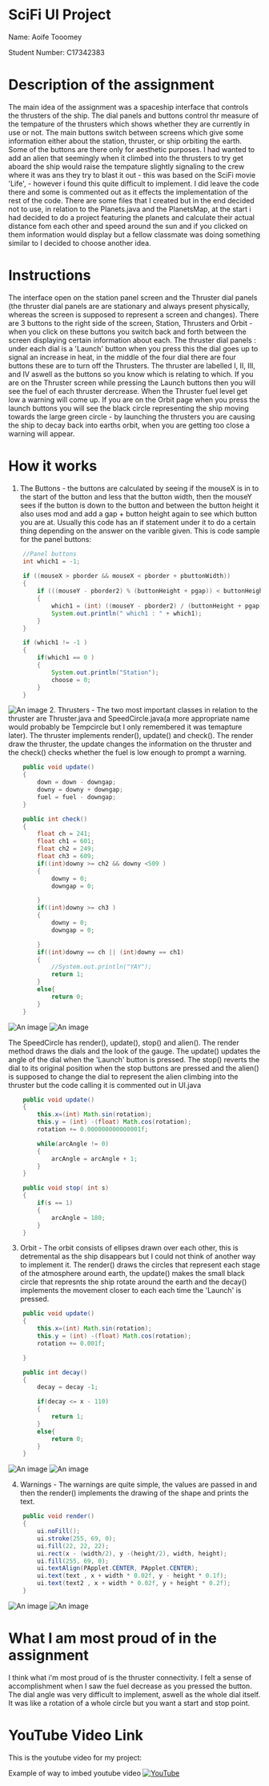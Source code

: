 # SciFi UI Project

Name: Aoife Tooomey

Student Number: C17342383

# Description of the assignment
The main idea of the assignment was a spaceship interface that controls the thrusters of the ship. 
The dial panels and buttons control thr measure of the tempature of the thrusters which shows whether they
are currently in use or not.
The main buttons switch between screens which give some information either about the station, thruster, or ship orbiting the earth.
Some of the buttons are there only for aesthetic purposes.
I had wanted to add an alien that seemingly when it climbed into the thrusters to try get aboard the ship would raise the tempature slightly
signaling to the crew where it was ans they try to blast it out - this was based on the SciFi movie 'Life', - however i found this quite 
difficult to implement. I did leave the code there and some is commented out as it effects the implementation of the rest of the code.
There are some files that I created but in the end decided not to use, in relation to the Planets.java and the PlanetsMap, at the start i had decided to do a project featuring the planets and calculate their actual distance fom each other and speed around the sun and if you clicked on them information would display but a fellow classmate was doing something similar to I decided to choose another idea.

# Instructions
The interface open on the station panel screen and the Thruster dial panels (the thruster dial panels are are stationary and always present physically, whereas the screen is supposed to represent a screen and changes).
There are 3 buttons to the right side of the screen, Station, Thrusters and Orbit - when you click on these buttons you switch back and forth between the screen displaying certain information about each.
The thruster dial panels : under each dial is a 'Launch' button when you press this the dial goes up to signal an increase in heat, in the middle of the four dial there are four buttons these are to turn off the Thrusters. The thruster are labelled I, II, III, and IV aswell as the buttons so 
you know which is relating to which.
If you are on the Thruster screen while pressing the Launch buttons then you will see the fuel of each thruster dercrease. 
When the Thruster fuel level get low a warning will come up.
If you are on the Orbit page when you press the launch buttons you will see the black circle representing the ship moving towards the large green circle - by launching the thrusters you are causing the ship to decay back into earths orbit, when you are getting too close a warning will appear.

# How it works
1. The Buttons -  the buttons are calculated by seeing if the mouseX is in to the start of the button and less that the button width, then the mouseY sees if the button is down to the button and between the button height it also uses mod and add a gap + button height again to see which button you are at. Usually this code has an if statement under it to do a certain thing depending on the answer on the varible given.
This is code sample for the panel buttons:

```Java
    //Panel buttons
    int which1 = -1;
        
    if ((mouseX > pborder && mouseX < pborder + pbuttonWidth))
    {
        if (((mouseY - pborder2) % (buttonHeight + pgap)) < buttonHeight)
        {
            which1 = (int) ((mouseY - pborder2) / (buttonHeight + pgap));
            System.out.println(" which1 : " + which1);
        }
    }

    if (which1 != -1 )
    {
        if(which1 == 0 )
        {
            System.out.println("Station");
            choose = 0;
		}
	}
```

![An image](images/Station.png)
2. Thrusters - The two most important classes in relation to the thruster are Thruster.java and SpeedCircle.java(a more appropriate name would probably be Tempcircle but I only remembered it was temapture later). The thruster implements render(), update() and check(). The render draw the thruster, the update changes the information on the thruster and the check() checks whether the fuel is low enough to prompt a warning.
```Java
    public void update()
    {
        down = down - downgap;
        downy = downy + downgap;
        fuel = fuel - downgap;
    }
```

```Java
    public int check()
    {
        float ch = 241;
        float ch1 = 601;
        float ch2 = 249;
        float ch3 = 609;
        if((int)downy >= ch2 && downy <509 )
        {
            downy = 0;
            downgap = 0;

        }
        if((int)downy >= ch3 )
        {
            downy = 0;
            downgap = 0;

        }
        if((int)downy == ch || (int)downy == ch1)
        {
            //System.out.println("YAY");
            return 1;
        }
        else{
            return 0;
        }
    }
```
![An image](images/Thruster1.png)
![An image](images/DecreaseFuel.png)

The SpeedCircle has render(), update(), stop() and alien(). The render method draws the dials and the look of the gauge. The update() updates the angle of the dial when the 'Launch' button is pressed. The stop() reverts the dial to its original position when the stop buttons are pressed and the alien() is supposed to change the dial to represent the alien climbing into the thruster but the code calling it is commented out in UI.java
```Java
    public void update()
    {
        this.x=(int) Math.sin(rotation);
        this.y = (int) -(float) Math.cos(rotation);
        rotation += 0.000000000000001f;

        while(arcAngle != 0)
        {
            arcAngle = arcAngle + 1;
        }
    }
```
```Java
    public void stop( int s)
    {
        if(s == 1)
        {
            arcAngle = 180;
        }
    }
```

3. Orbit - The orbit consists of ellipses drawn over each other, this is detremental as the ship disappears but I could not think of another way to implement it. The render() draws the circles that represent each stage of the atmosphere around earth, the update() makes the small black circle that represnts the ship rotate around the earth and the decay() implements the movement closer to each each time the 'Launch' is pressed.

```Java
    public void update()
    {
        this.x=(int) Math.sin(rotation);
        this.y = (int) -(float) Math.cos(rotation);
        rotation += 0.001f;

    }
```

```Java
    public int decay()
    {
        decay = decay -1;

        if(decay <= x - 110)
        {
            return 1;
        }
        else{
            return 0;
        }
    }
```
![An image](images/Orbit.png)
![An image](images/DecayOrbit.png)

4. Warnings - The warnings are quite simple, the values are passed in and then the render() implements the drawing of the shape and prints the text.
```Java
    public void render()
    {
        ui.noFill();
        ui.stroke(255, 69, 0);
        ui.fill(22, 22, 22);
        ui.rect(x - (width/2), y -(height/2), width, height);
        ui.fill(255, 69, 0);
        ui.textAlign(PApplet.CENTER, PApplet.CENTER);
        ui.text(text , x + width * 0.02f, y - height * 0.1f);
        ui.text(text2 , x + width * 0.02f, y + height * 0.2f);
	}
```
![An image](images/LowFuel.png)
![An image](images/DecayWarning.png)

# What I am most proud of in the assignment
I think what i'm most proud of is the thruster connectivity. I felt a sense of accomplishment when I saw the fuel decrease as you pressed the button. The dial angle was very difficult to implement, aswell as the whole dial itself. It was like a rotation of a whole circle but you want a start and stop point.

# YouTube Video Link
This is the youtube video for my project:


Example of way to imbed youtube video
[![YouTube](http://img.youtube.com/vi/J2kHSSFA4NU/0.jpg)](https://www.youtube.com/watch?v=J2kHSSFA4NU)


